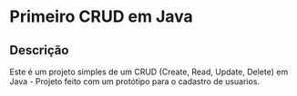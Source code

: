 # Primeiro CRUD em Java

## Descrição
Este é um projeto simples de um CRUD (Create, Read, Update, Delete) em Java - Projeto feito com um protótipo para o cadastro de usuarios.